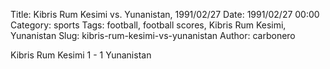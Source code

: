 Title: Kibris Rum Kesimi vs. Yunanistan, 1991/02/27
Date: 1991/02/27 00:00
Category: sports
Tags: football, football scores, Kibris Rum Kesimi, Yunanistan
Slug: kibris-rum-kesimi-vs-yunanistan
Author: carbonero


Kibris Rum Kesimi 1 - 1 Yunanistan
